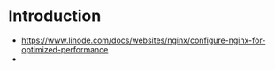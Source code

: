 # Introduction
* https://www.linode.com/docs/websites/nginx/configure-nginx-for-optimized-performance
* 

